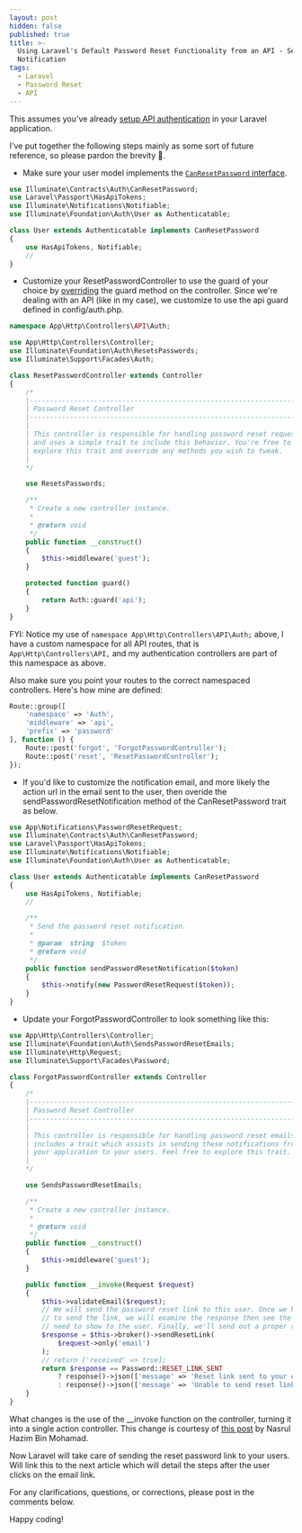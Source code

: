 ```yaml
---
layout: post
hidden: false
published: true
title: >-
  Using Laravel's Default Password Reset Functionality from an API - Sending the
  Notification
tags:
  - Laravel
  - Password Reset
  - API
---
```

This assumes you've already [setup API authentication](https://medium.com/modulr/create-api-authentication-with-passport-of-laravel-5-6-1dc2d400a7f) in your Laravel application.

I've put together the following steps mainly as some sort of future reference, so please pardon the brevity 🙏.

* Make sure your user model implements the [`CanResetPassword` interface](https://laravel.com/docs/5.7/passwords#resetting-database).

```php
use Illuminate\Contracts\Auth\CanResetPassword;
use Laravel\Passport\HasApiTokens;
use Illuminate\Notifications\Notifiable;
use Illuminate\Foundation\Auth\User as Authenticatable;

class User extends Authenticatable implements CanResetPassword
{
    use HasApiTokens, Notifiable;
    //
}
```

* Customize your  ResetPasswordController to use the guard of your choice by [overriding](https://laravel.com/docs/5.7/passwords#password-customization) the guard method on the controller. Since we're dealing with an API (like in my case), we customize to use the api guard defined in config/auth.php.

```php
namespace App\Http\Controllers\API\Auth;

use App\Http\Controllers\Controller;
use Illuminate\Foundation\Auth\ResetsPasswords;
use Illuminate\Support\Facades\Auth;

class ResetPasswordController extends Controller
{
    /*
    |--------------------------------------------------------------------------
    | Password Reset Controller
    |--------------------------------------------------------------------------
    |
    | This controller is responsible for handling password reset requests
    | and uses a simple trait to include this behavior. You're free to
    | explore this trait and override any methods you wish to tweak.
    |
    */

    use ResetsPasswords;

    /**
     * Create a new controller instance.
     *
     * @return void
     */
    public function __construct()
    {
        $this->middleware('guest');
    }

    protected function guard()
    {
        return Auth::guard('api');
    }
}
```

FYI: Notice my use of `namespace App\Http\Controllers\API\Auth;` above, I have a custom namespace for all API routes, that is `App\Http\Controllers\API,` and my authentication controllers are part of this namespace as above.

Also make sure you point your routes to the correct namespaced controllers. Here's how mine are defined:

```php
Route::group([
    'namespace' => 'Auth',
    'middleware' => 'api',
    'prefix' => 'password'
], function () {
    Route::post('forgot', 'ForgotPasswordController');
    Route::post('reset', 'ResetPasswordController');
});
```

* If you'd like to customize the notification email, and more likely the action url in the email sent to the user, then overide the sendPasswordResetNotification method of the CanResetPassword trait as below.

```php
use App\Notifications\PasswordResetRequest;
use Illuminate\Contracts\Auth\CanResetPassword;
use Laravel\Passport\HasApiTokens;
use Illuminate\Notifications\Notifiable;
use Illuminate\Foundation\Auth\User as Authenticatable;

class User extends Authenticatable implements CanResetPassword
{
    use HasApiTokens, Notifiable;
    //

    /**
     * Send the password reset notification.
     *
     * @param  string  $token
     * @return void
     */
    public function sendPasswordResetNotification($token)
    {
        $this->notify(new PasswordResetRequest($token));
    }
}
```

* Update your ForgotPasswordController to look something like this:

```php
use App\Http\Controllers\Controller;
use Illuminate\Foundation\Auth\SendsPasswordResetEmails;
use Illuminate\Http\Request;
use Illuminate\Support\Facades\Password;

class ForgotPasswordController extends Controller
{
    /*
    |--------------------------------------------------------------------------
    | Password Reset Controller
    |--------------------------------------------------------------------------
    |
    | This controller is responsible for handling password reset emails and
    | includes a trait which assists in sending these notifications from
    | your application to your users. Feel free to explore this trait.
    |
    */

    use SendsPasswordResetEmails;

    /**
     * Create a new controller instance.
     *
     * @return void
     */
    public function __construct()
    {
        $this->middleware('guest');
    }

    public function __invoke(Request $request)
    {
        $this->validateEmail($request);
        // We will send the password reset link to this user. Once we have attempted
        // to send the link, we will examine the response then see the message we
        // need to show to the user. Finally, we'll send out a proper response.
        $response = $this->broker()->sendResetLink(
            $request->only('email')
        );
        // return ['received' => true];
        return $response == Password::RESET_LINK_SENT
            ? response()->json(['message' => 'Reset link sent to your email.', 'success' => true], 201)
            : response()->json(['message' => 'Unable to send reset link', 'success' => false], 401);
    }
}
```

What changes is the use of the __invoke function on the controller, turning it into a single action controller. This change is courtesy of [this post](https://blog.nasrulhazim.com/2018/04/laravel-reset-password-from-an-api/) by Nasrul Hazim Bin Mohamad.

Now Laravel will take care of sending the reset password link to your users. Will link this to the next article which will detail the steps after the user clicks on the email link.

For any clarifications, questions, or corrections, please post in the comments below. 

Happy coding!
